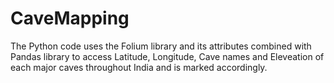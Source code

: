 # CaveMapping

The Python code uses the Folium library and its attributes combined with Pandas library to access Latitude, Longitude, Cave names and Eleveation of each major caves throughout India and is marked accordingly.
